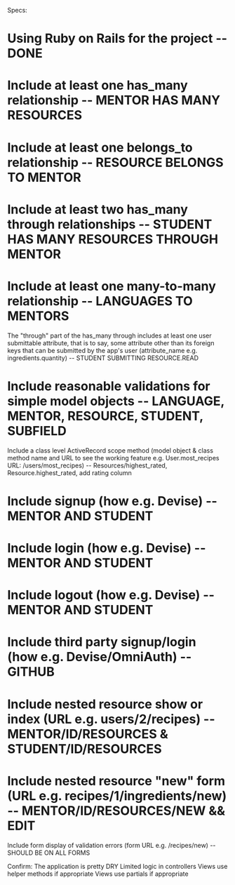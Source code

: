 Specs:
# Using Ruby on Rails for the project -- DONE
# Include at least one has_many relationship -- MENTOR HAS MANY RESOURCES
# Include at least one belongs_to relationship -- RESOURCE BELONGS TO MENTOR
# Include at least two has_many through relationships -- STUDENT HAS MANY RESOURCES THROUGH MENTOR
# Include at least one many-to-many relationship -- LANGUAGES TO MENTORS

 The "through" part of the has_many through includes at least one user submittable attribute, that is to say, some attribute other than its foreign keys that can be submitted by the app's user (attribute_name e.g. ingredients.quantity) -- STUDENT SUBMITTING RESOURCE.READ

# Include reasonable validations for simple model objects -- LANGUAGE, MENTOR, RESOURCE, STUDENT, SUBFIELD

 Include a class level ActiveRecord scope method (model object & class method name and URL to see the working feature e.g. User.most_recipes URL: /users/most_recipes) -- Resources/highest_rated, Resource.highest_rated, add rating column

# Include signup (how e.g. Devise) -- MENTOR AND STUDENT
# Include login (how e.g. Devise) -- MENTOR AND STUDENT
# Include logout (how e.g. Devise) -- MENTOR AND STUDENT
# Include third party signup/login (how e.g. Devise/OmniAuth) -- GITHUB

# Include nested resource show or index (URL e.g. users/2/recipes) -- MENTOR/ID/RESOURCES & STUDENT/ID/RESOURCES
# Include nested resource "new" form (URL e.g. recipes/1/ingredients/new) -- MENTOR/ID/RESOURCES/NEW && EDIT
 Include form display of validation errors (form URL e.g. /recipes/new) -- SHOULD BE ON ALL FORMS

Confirm:
 The application is pretty DRY
 Limited logic in controllers
 Views use helper methods if appropriate
 Views use partials if appropriate
